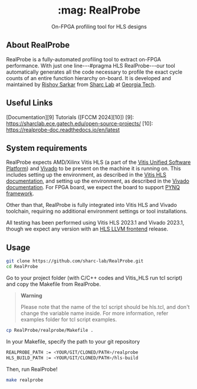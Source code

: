<div>
  <h1 align="center"> :mag: RealProbe </h1>
  <p align="center"> On-FPGA profiling tool for HLS designs </p>
</div>

## About RealProbe

RealProbe is a fully-automated profiling tool to extract on-FPGA performance. 
With just one line---#pragma HLS RealProbe---our tool automatically generates all the code necessary to profile the exact cycle counts of an entire function hierarchy on-board. 
It is developed and maintained by [Rishov Sarkar][1] from [Sharc Lab][2] at [Georgia Tech][3].

[1]: https://jihoray.github.io/
[2]: https://sharclab.ece.gatech.edu/
[3]: https://www.gatech.edu/

## Useful Links

[Documentation][9]
Tutorials ([FCCM 2024][10])
[9]: https://sharclab.ece.gatech.edu/open-source-projects/
[10]: https://realprobe-doc.readthedocs.io/en/latest

## System requirements

RealProbe expects AMD/Xilinx Vitis HLS (a part of the [Vitis Unified Software Platform][4]) and [Vivado][5] to be present on the machine it is running on. This includes setting up the environment, as described in the [Vitis HLS documentation][6], and setting up the environment, as described in the [Vivado documentation][7].
For FPGA board, we expect the board to support [PYNQ framework](https://pynq.readthedocs.io/en/latest/). 

Other than that, RealProbe is fully integrated into Vitis HLS and Vivado toolchain, requiring no additional environment settings or tool installations. 

All testing has been performed using Vitis HLS 2023.1 and Vivado 2023.1, though we expect any version with an [HLS LLVM frontend][8] release.

[4]: https://www.xilinx.com/products/design-tools/vitis/vitis-platform.html
[5]: https://www.xilinx.com/products/design-tools/vivado.html
[6]: https://docs.xilinx.com/r/en-US/ug1399-vitis-hls/Setting-Up-the-Environment?tocId=5N~0A2HNuVzvrGYgw0ja_A
[7]: https://docs.amd.com/r/en-US/ug910-vivado-getting-started/Installing-the-Vivado-Design-Suite
[8]: https://github.com/Xilinx/hls-llvm-project

## Usage

```bash
git clone https://github.com/sharc-lab/RealProbe.git
cd RealProbe
```

Go to your project folder (with C/C++ codes and Vitis_HLS run tcl script) and copy the Makefile from RealProbe.
> **Warning**
>
> Please note that the name of the tcl script should be hls.tcl, and don't change the variable name inside. For more information, refer examples folder for tcl script examples.

```bash
cp RealProbe/realprobe/Makefile .
```

In your Makefile, specify the path to your git repository

```bash
REALPROBE_PATH := <YOUR/GIT/CLONED/PATH>/realprobe
HLS_BUILD_PATH := <YOUR/GIT/CLONED/PATH>/hls-build
```

Then, run RealProbe!

```bash
make realprobe
```

<!---
All available command-line options can be viewed by running `realprobe --help`.
-->
